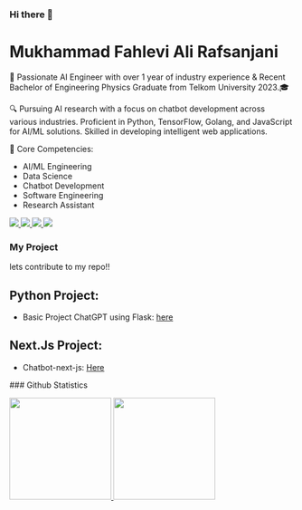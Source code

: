 ### Hi there 👋

# Mukhammad Fahlevi Ali Rafsanjani

🚀 Passionate AI Engineer with over 1 year of industry experience & Recent Bachelor of Engineering Physics Graduate from Telkom University 2023.🎓

🔍 Pursuing AI research with a focus on chatbot development across various industries. Proficient in Python, TensorFlow, Golang, and JavaScript for AI/ML solutions. Skilled in developing intelligent web applications.

🌟 Core Competencies:

- AI/ML Engineering
- Data Science
- Chatbot Development
- Software Engineering
- Research Assistant
<p>
  <a href="https://www.linkedin.com/in/fahlevialir">
    <img src ="https://img.shields.io/badge/LinkedIn-connect%20with%20me-5865f2"/>
  </a>
  <a href="rozakalfi@gmail.com">
    <img src ="https://img.shields.io/badge/Mail%20with%20me-00FF00"/>
  </a>
  <a href="rozakalfi@gmail.com">
    <img src ="https://img.shields.io/badge/Mail%20with%20me-00FF00"/>
  </a>
   <a href="http://discordapp.com/users/leleenjiner">
    <img src="https://img.shields.io/badge/Discord-chat%20me-5865f2?logo=discord&logoColor=f5f5f5&style=flat-square"/>
  </a>
</p>

### My Project
lets contribute to my repo!!
 ## Python Project:
  
 - Basic Project ChatGPT using Flask: [here](https://github.com/Fahlevi20/basic_web_chat_gpt_flask)
 ## Next.Js Project:
 - Chatbot-next-js: [Here](https://github.com/Fahlevi20/gpt-chatbot-next-js)

</p>
### Github Statistics
<p align="left">
<a href="https://github.com/Fahlevi20">
  <img height="180em" src="https://github-readme-stats-eight-theta.vercel.app/api?username=Fahlevi20&show_icons=true&theme=algolia&include_all_commits=true&count_private=true"/>
  <img height="180em" src="https://github-readme-stats-eight-theta.vercel.app/api/top-langs/?username=mikhlasnr&layout=compact&langs_count=8&theme=algolia"/>
</a>
</p>

